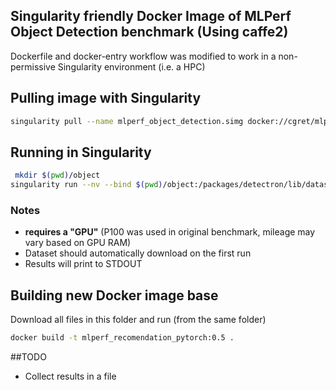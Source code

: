 
## Singularity friendly Docker Image of MLPerf Object Detection benchmark (Using caffe2)
Dockerfile and docker-entry workflow was modified to work in a non-permissive Singularity environment (i.e. a HPC)


## Pulling image with Singularity
````bash
singularity pull --name mlperf_object_detection.simg docker://cgret/mlperf_object_detection:0.5
````

## Running in Singularity
````bash
 mkdir $(pwd)/object
singularity run --nv --bind $(pwd)/object:/packages/detectron/lib/datasets/data/coco mlperf_object_detection.simg
````

### Notes
- **requires a "GPU"** (P100 was used in original benchmark, mileage may vary based on GPU RAM)
- Dataset should automatically download on the first run
- Results will print to STDOUT

## Building new Docker image base

Download all files in this folder and run (from the same folder)
````bash
docker build -t mlperf_recomendation_pytorch:0.5 .
````


##TODO
- Collect results in a file
